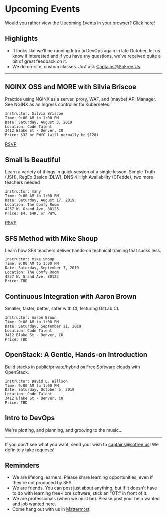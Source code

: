 # Upcoming Events

Would you rather view the Upcoming Events in your browser? [Click here](https://gitlab.com/sofreeus/sofreeus/blob/master/upcoming-events.md)!


## Highlights
- It looks like we'll be running Intro to DevOps again in late October, let us know if interested and if you have any questions, we've received quite a bit of great feedback on it.
- We do on-site, custom classes. Just ask Captains@SoFree.Us.

---

## NGINX OSS and MORE with Silvia Briscoe

Practice using NGINX as a server, proxy, WAF, and (maybe) API Manager. See NGINX as an Ingress controller for Kubernetes.

    Instructor: Silvia Briscoe
    Time: 9:00 AM to 1:00 PM
    Date: Saturday, August 3, 2019
    Location: Code Talent
    3412 Blake St · Denver, CO
    Price: $32 or PWYC (will normally be $128)

[RSVP](https://www.meetup.com/sofreeus/events/262736782/)

## Small Is Beautiful

Learn a variety of things in quick session of a single lesson: Simple Truth (JSH), RegEx Basics (DLW), DNS 4 High Availability (CFedde), two more teachers needed

    Instructor: many
    Time: 9:00 AM to 1:00 PM
    Date: Saturday, August 17, 2019
    Location: The Comfy Room
    4237 W. Grand Ave, 80123
    Price: $4, $4K, or PWYC

[RSVP](https://www.meetup.com/sofreeus/events/262739405/)

## SFS Method with Mike Shoup

Learn how SFS teachers deliver hands-on technical training that sucks less.

    Instructor: Mike Shoup
    Time: 9:00 AM to 1:00 PM
    Date: Saturday, September 7, 2019
    Location: The Comfy Room
    4237 W. Grand Ave, 80123
    Price: TBD

## Continuous Integration with Aaron Brown

Smaller, faster, better, safer with CI, featuring GitLab CI.

    Instructor: Aaron Brown
    Time: 9:00 AM to 1:00 PM
    Date: Saturday, September 21, 2019
    Location: Code Talent
    3412 Blake St · Denver, CO
    Price: TBD


## OpenStack: A Gentle, Hands-on Introduction

Build stacks in public/private/hybrid on Free Software clouds with OpenStack.

    Instructor: David L. Willson
    Time: 9:00 AM to 1:00 PM
    Date: Saturday, October 5, 2019
    Location: Code Talent
    3412 Blake St · Denver, CO
    Price: TBD

## Intro to DevOps

We're plotting, and planning, and grooving to the music...

---

If you don't see what you want, send your wish to captains@sofree.us! We definitely take requests!

## Reminders

* We are lifelong learners. Please share learning opportunities, even if they're not produced by SFS.
* We are friends. You can post just about anything, but if it doesn't have to do with learning free-libre software, stick an "OT:" in front of it.
* We are professionals (when we must be). Please post your help wanted and job wanted here.
* Come hang out with us in [Mattermost](https://mm.sofree.us/sfs-team/channels/town-square)!
